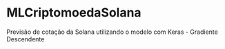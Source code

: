 # MLCriptomoedaSolana
Previsão de cotação da Solana utilizando o modelo com Keras - Gradiente Descendente
